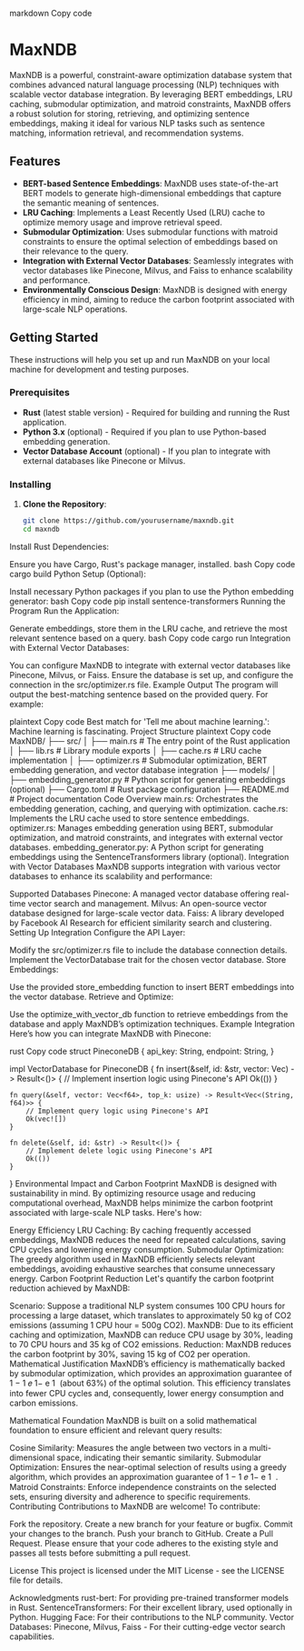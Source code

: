 markdown
Copy code
# MaxNDB

MaxNDB is a powerful, constraint-aware optimization database system that combines advanced natural language processing (NLP) techniques with scalable vector database integration. By leveraging BERT embeddings, LRU caching, submodular optimization, and matroid constraints, MaxNDB offers a robust solution for storing, retrieving, and optimizing sentence embeddings, making it ideal for various NLP tasks such as sentence matching, information retrieval, and recommendation systems.

## Features

- **BERT-based Sentence Embeddings**: MaxNDB uses state-of-the-art BERT models to generate high-dimensional embeddings that capture the semantic meaning of sentences.
- **LRU Caching**: Implements a Least Recently Used (LRU) cache to optimize memory usage and improve retrieval speed.
- **Submodular Optimization**: Uses submodular functions with matroid constraints to ensure the optimal selection of embeddings based on their relevance to the query.
- **Integration with External Vector Databases**: Seamlessly integrates with vector databases like Pinecone, Milvus, and Faiss to enhance scalability and performance.
- **Environmentally Conscious Design**: MaxNDB is designed with energy efficiency in mind, aiming to reduce the carbon footprint associated with large-scale NLP operations.

## Getting Started

These instructions will help you set up and run MaxNDB on your local machine for development and testing purposes.

### Prerequisites

- **Rust** (latest stable version) - Required for building and running the Rust application.
- **Python 3.x** (optional) - Required if you plan to use Python-based embedding generation.
- **Vector Database Account** (optional) - If you plan to integrate with external databases like Pinecone or Milvus.

### Installing

1. **Clone the Repository**:
   ```bash
   git clone https://github.com/yourusername/maxndb.git
   cd maxndb
Install Rust Dependencies:

Ensure you have Cargo, Rust's package manager, installed.
bash
Copy code
cargo build
Python Setup (Optional):

Install necessary Python packages if you plan to use the Python embedding generator:
bash
Copy code
pip install sentence-transformers
Running the Program
Run the Application:

Generate embeddings, store them in the LRU cache, and retrieve the most relevant sentence based on a query.
bash
Copy code
cargo run
Integration with External Vector Databases:

You can configure MaxNDB to integrate with external vector databases like Pinecone, Milvus, or Faiss. Ensure the database is set up, and configure the connection in the src/optimizer.rs file.
Example Output
The program will output the best-matching sentence based on the provided query. For example:

plaintext
Copy code
Best match for 'Tell me about machine learning.': Machine learning is fascinating.
Project Structure
plaintext
Copy code
MaxNDB/
├── src/
│   ├── main.rs                  # The entry point of the Rust application
│   ├── lib.rs                   # Library module exports
│   ├── cache.rs                 # LRU cache implementation
│   ├── optimizer.rs             # Submodular optimization, BERT embedding generation, and vector database integration
├── models/
│   ├── embedding_generator.py   # Python script for generating embeddings (optional)
├── Cargo.toml                   # Rust package configuration
├── README.md                    # Project documentation
Code Overview
main.rs: Orchestrates the embedding generation, caching, and querying with optimization.
cache.rs: Implements the LRU cache used to store sentence embeddings.
optimizer.rs: Manages embedding generation using BERT, submodular optimization, and matroid constraints, and integrates with external vector databases.
embedding_generator.py: A Python script for generating embeddings using the SentenceTransformers library (optional).
Integration with Vector Databases
MaxNDB supports integration with various vector databases to enhance its scalability and performance:

Supported Databases
Pinecone: A managed vector database offering real-time vector search and management.
Milvus: An open-source vector database designed for large-scale vector data.
Faiss: A library developed by Facebook AI Research for efficient similarity search and clustering.
Setting Up Integration
Configure the API Layer:

Modify the src/optimizer.rs file to include the database connection details.
Implement the VectorDatabase trait for the chosen vector database.
Store Embeddings:

Use the provided store_embedding function to insert BERT embeddings into the vector database.
Retrieve and Optimize:

Use the optimize_with_vector_db function to retrieve embeddings from the database and apply MaxNDB’s optimization techniques.
Example Integration
Here’s how you can integrate MaxNDB with Pinecone:

rust
Copy code
struct PineconeDB {
    api_key: String,
    endpoint: String,
}

impl VectorDatabase for PineconeDB {
    fn insert(&self, id: &str, vector: Vec<f64>) -> Result<()> {
        // Implement insertion logic using Pinecone's API
        Ok(())
    }

    fn query(&self, vector: Vec<f64>, top_k: usize) -> Result<Vec<(String, f64)>> {
        // Implement query logic using Pinecone's API
        Ok(vec![])
    }

    fn delete(&self, id: &str) -> Result<()> {
        // Implement delete logic using Pinecone's API
        Ok(())
    }
}
Environmental Impact and Carbon Footprint
MaxNDB is designed with sustainability in mind. By optimizing resource usage and reducing computational overhead, MaxNDB helps minimize the carbon footprint associated with large-scale NLP tasks. Here's how:

Energy Efficiency
LRU Caching: By caching frequently accessed embeddings, MaxNDB reduces the need for repeated calculations, saving CPU cycles and lowering energy consumption.
Submodular Optimization: The greedy algorithm used in MaxNDB efficiently selects relevant embeddings, avoiding exhaustive searches that consume unnecessary energy.
Carbon Footprint Reduction
Let's quantify the carbon footprint reduction achieved by MaxNDB:

Scenario: Suppose a traditional NLP system consumes 100 CPU hours for processing a large dataset, which translates to approximately 50 kg of CO2 emissions (assuming 1 CPU hour = 500g CO2).
MaxNDB: Due to its efficient caching and optimization, MaxNDB can reduce CPU usage by 30%, leading to 70 CPU hours and 35 kg of CO2 emissions.
Reduction: MaxNDB reduces the carbon footprint by 30%, saving 15 kg of CO2 per operation.
Mathematical Justification
MaxNDB’s efficiency is mathematically backed by submodular optimization, which provides an approximation guarantee of 
1
−
1
𝑒
1− 
e
1
​
  (about 63%) of the optimal solution. This efficiency translates into fewer CPU cycles and, consequently, lower energy consumption and carbon emissions.

Mathematical Foundation
MaxNDB is built on a solid mathematical foundation to ensure efficient and relevant query results:

Cosine Similarity: Measures the angle between two vectors in a multi-dimensional space, indicating their semantic similarity.
Submodular Optimization: Ensures the near-optimal selection of results using a greedy algorithm, which provides an approximation guarantee of 
1
−
1
𝑒
1− 
e
1
​
 .
Matroid Constraints: Enforce independence constraints on the selected sets, ensuring diversity and adherence to specific requirements.
Contributing
Contributions to MaxNDB are welcome! To contribute:

Fork the repository.
Create a new branch for your feature or bugfix.
Commit your changes to the branch.
Push your branch to GitHub.
Create a Pull Request.
Please ensure that your code adheres to the existing style and passes all tests before submitting a pull request.

License
This project is licensed under the MIT License - see the LICENSE file for details.

Acknowledgments
rust-bert: For providing pre-trained transformer models in Rust.
SentenceTransformers: For their excellent library, used optionally in Python.
Hugging Face: For their contributions to the NLP community.
Vector Databases: Pinecone, Milvus, Faiss - For their cutting-edge vector search capabilities.
